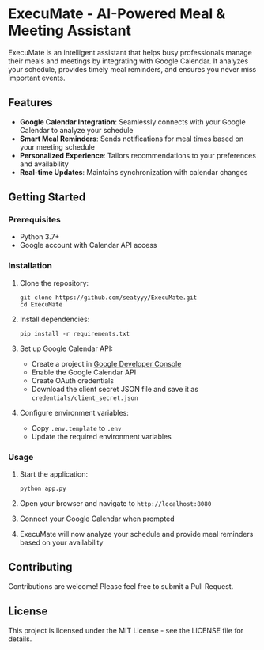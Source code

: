 # ExecuMate - AI-Powered Meal & Meeting Assistant

ExecuMate is an intelligent assistant that helps busy professionals manage their meals and meetings by integrating with Google Calendar. It analyzes your schedule, provides timely meal reminders, and ensures you never miss important events.

## Features

- **Google Calendar Integration**: Seamlessly connects with your Google Calendar to analyze your schedule
- **Smart Meal Reminders**: Sends notifications for meal times based on your meeting schedule
- **Personalized Experience**: Tailors recommendations to your preferences and availability
- **Real-time Updates**: Maintains synchronization with calendar changes

## Getting Started

### Prerequisites

- Python 3.7+
- Google account with Calendar API access

### Installation

1. Clone the repository:
   ```
   git clone https://github.com/seatyyy/ExecuMate.git
   cd ExecuMate
   ```

2. Install dependencies:
   ```
   pip install -r requirements.txt
   ```

3. Set up Google Calendar API:
   - Create a project in [Google Developer Console](https://console.developers.google.com/)
   - Enable the Google Calendar API
   - Create OAuth credentials
   - Download the client secret JSON file and save it as `credentials/client_secret.json`

4. Configure environment variables:
   - Copy `.env.template` to `.env`
   - Update the required environment variables

### Usage

1. Start the application:
   ```
   python app.py
   ```

2. Open your browser and navigate to `http://localhost:8080`

3. Connect your Google Calendar when prompted

4. ExecuMate will now analyze your schedule and provide meal reminders based on your availability

## Contributing

Contributions are welcome! Please feel free to submit a Pull Request.

## License

This project is licensed under the MIT License - see the LICENSE file for details.
